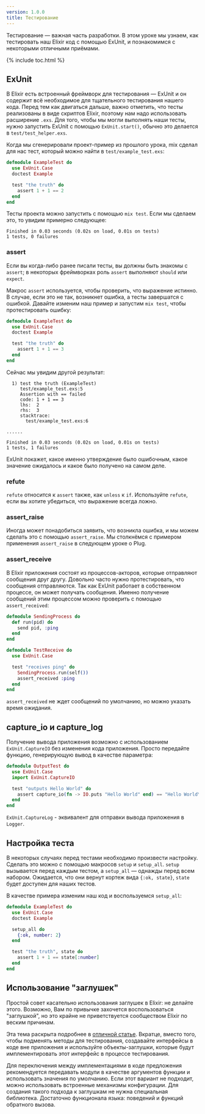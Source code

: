 ```yaml
---
version: 1.0.0
title: Тестирование
---
```


Тестирование &mdash; важная часть разработки.  В этом уроке мы узнаем, как тестировать наш Elixir код с помощью ExUnit, и познакомимся с некоторыми отличными приёмами.

{% include toc.html %}

## ExUnit

В Elixir есть встроенный фреймворк для тестирования &mdash; ExUnit и он содержит всё необходимое для тщательного тестирования нашего кода.  Перед тем как двигаться дальше, важно отметить, что тесты реализованы в виде скриптов Elixir, поэтому нам надо использовать расширение  `.exs`.  Для того, чтобы мы могли выполнять наши тесты, нужно запустить ExUnit с помощью `ExUnit.start()`, обычно это делается в `test/test_helper.exs`.

Когда мы сгенерировали проект-пример из прошлого урока, mix сделал для нас тест, который можно найти в `test/example_test.exs`:

```elixir
defmodule ExampleTest do
  use ExUnit.Case
  doctest Example

  test "the truth" do
    assert 1 + 1 == 2
  end
end
```

Тесты проекта можно запустить с помощью `mix test`.  Если мы сделаем это, то увидим примерно следующее:

```shell
Finished in 0.03 seconds (0.02s on load, 0.01s on tests)
1 tests, 0 failures
```

### assert

Если вы когда-либо ранее писали тесты, вы должны быть знакомы с `assert`; в некоторых фреймворках роль `assert` выполняют `should` или `expect`.

Макрос `assert` используется, чтобы проверить, что выражение истинно.  В случае, если это не так, возникнет ошибка, а тесты завершатся с ошибкой.  Давайте изменим наш пример и запустим `mix test`, чтобы протестировать ошибку:

```elixir
defmodule ExampleTest do
  use ExUnit.Case
  doctest Example

  test "the truth" do
    assert 1 + 1 == 3
  end
end
```

Сейчас мы увидим другой результат:

```shell
  1) test the truth (ExampleTest)
     test/example_test.exs:5
     Assertion with == failed
     code: 1 + 1 == 3
     lhs:  2
     rhs:  3
     stacktrace:
       test/example_test.exs:6

......

Finished in 0.03 seconds (0.02s on load, 0.01s on tests)
1 tests, 1 failures
```

ExUnit покажет, какое именно утверждение было ошибочным, какое значение ожидалось и какое было получено на самом деле.

### refute

`refute` относится к `assert` также, как `unless` к `if`.  Используйте `refute`, если вы хотите убедиться, что выражение всегда ложно.

### assert_raise

Иногда может понадобиться заявить, что возникла ошибка, и мы можем сделать это с помощью `assert_raise`.  Мы столкнёмся с примером применения `assert_raise` в следующем уроке о Plug.

### assert_receive

В Elixir приложения состоят из процессов-акторов, которые отправляют сообщения друг другу. Довольно часто нужно протестировать, что сообщения отправляются. Так как ExUnit работает в собственном процессе, он может получать сообщения. Именно получение сообщений этим процессом можно проверить с помощью `assert_received`:

```elixir
defmodule SendingProcess do
  def run(pid) do
    send pid, :ping
  end
end

defmodule TestReceive do
  use ExUnit.Case

  test "receives ping" do
    SendingProcess.run(self())
    assert_received :ping
  end
end
```

`assert_received` не ждет сообщений по умолчанию, но можно указать время ожидания.

## capture_io и capture_log

Получение вывода приложения возможно с использованием `ExUnit.CaptureIO` без изменения кода приложения. Просто передайте функцию, генерирующую вывод в качестве параметра:

```elixir
defmodule OutputTest do
  use ExUnit.Case
  import ExUnit.CaptureIO

  test "outputs Hello World" do
    assert capture_io(fn -> IO.puts "Hello World" end) == "Hello World\n"
  end
end
```

`ExUnit.CaptureLog` - эквивалент для отправки вывода приложения в `Logger`.

## Настройка теста

В некоторых случаях перед тестами необходимо произвести настройку.  Сделать это можно с помощью макросов `setup` и `setup_all`.  `setup` вызывается перед каждым тестом, а `setup_all` &mdash; однажды перед всем набором.  Ожидается, что они вернут кортеж вида `{:ok, state}`, `state` будет доступен для наших тестов.

В качестве примера изменим наш код и воспользуемся `setup_all`:

```elixir
defmodule ExampleTest do
  use ExUnit.Case
  doctest Example

  setup_all do
    {:ok, number: 2}
  end

  test "the truth", state do
    assert 1 + 1 == state[:number]
  end
end
```

## Использование "заглушек"

Простой совет касательно использования заглушек в Elixir: не делайте этого.  Возможно, Вам по привычке захочется воспользоваться "заглушкой", но это крайне не приветствуется сообществом Elixir по веским причинам.

Эта тема раскрыта подробнее в [отличной статье](http://blog.plataformatec.com.br/2015/10/mocks-and-explicit-contracts/). Вкратце, вместо того, чтобы подменять методы для тестирования, создавайте интерфейсы в коде вне приложения и используйте объекты-заглушки, которые будут имплементировать этот интерфейс в процессе тестирования.

Для переключения между имплементациями в коде предложения рекомендуется передавать модули в качестве аргументов функции и использовать значения по умолчанию. Если этот вариант не подходит, можно использовать встроенные механизмы конфигурации. Для создания такого подхода к заглушкам не нужна специальная библиотека. Достаточно функционала языка: поведений и функций обратного вызова.
